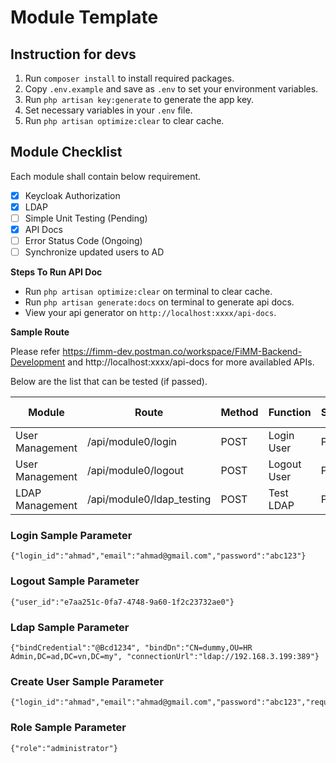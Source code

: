 # Module Template

## Instruction for devs
1. Run `composer install` to install required packages.
2. Copy `.env.example` and save as `.env` to set your environment variables.
3. Run `php artisan key:generate` to generate the app key.
4. Set necessary variables in your `.env` file.
5. Run `php artisan optimize:clear` to clear cache.

## Module Checklist
Each module shall contain below requirement.
 - [x] Keycloak Authorization
 - [x] LDAP
 - [ ] Simple Unit Testing (Pending)
 - [x] API Docs
 - [ ] Error Status Code (Ongoing)
 - [ ] Synchronize updated users to  AD

**Steps To Run API Doc**

 - Run ```php artisan optimize:clear``` on terminal to clear cache.
 - Run ```php artisan generate:docs``` on terminal to generate api docs.
 - View your api generator on ```http://localhost:xxxx/api-docs```.

**Sample Route**

Please refer https://fimm-dev.postman.co/workspace/FiMM-Backend-Development and http://localhost:xxxx/api-docs for more availabled APIs.


Below are the list that can be tested (if passed).

| Module| Route | Method | Function |Status | Body Parameter | URL
| ---| ------ | ------ | ------ | ------ | ------ | ------ |
| User Management | /api/module0/login| POST | Login User | Pass | [Login](#login-sample-parameter) |http://localhost:7000/api/module0/login |
| User Management | /api/module0/logout| POST | Logout User | Pass |[Logout](#logout-sample-parameter)|http://localhost:7000/api/module0/logout |
| LDAP Management | /api/module0/ldap_testing| POST | Test LDAP | Pass | [LDAP](#ldap-sample-parameter) |http://localhost:7000/api/module0/ldap_testing |

### Login Sample Parameter

    {"login_id":"ahmad","email":"ahmad@gmail.com","password":"abc123"}

### Logout Sample Parameter

    {"user_id":"e7aa251c-0fa7-4748-9a60-1f2c23732ae0"}

### Ldap Sample Parameter

    {"bindCredential":"@Bcd1234", "bindDn":"CN=dummy,OU=HR Admin,DC=ad,DC=vn,DC=my", "connectionUrl":"ldap://192.168.3.199:389"}

### Create User Sample Parameter

    {"login_id":"ahmad","email":"ahmad@gmail.com","password":"abc123","requestedRole":"clerk"}

### Role Sample Parameter

    {"role":"administrator"}
